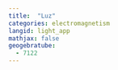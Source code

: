 ```yaml
---
title:  "Luz"
categories: electromagnetism
langid: light_app
mathjax: false
geogebratube:
  - 7122
---
```


<div style="height: 400px;" id="applet_container7122"></div>
